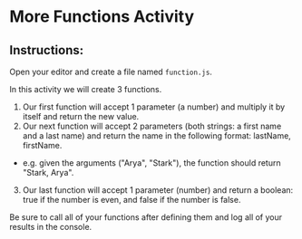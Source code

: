 # More Functions Activity

## Instructions:

Open your editor and create a file named `function.js`.

In this activity we will create 3 functions.

1. Our first function will accept 1 parameter (a number) and multiply it by itself and return the new value.
2. Our next function will accept 2 parameters (both strings: a first name and a last name) and return the name in the following format: lastName, firstName. 
  * e.g. given the arguments ("Arya", "Stark"), the function should return "Stark, Arya".
3. Our last function will accept 1 parameter (number) and return a boolean: true if the number is even, and false if the number is false.

Be sure to call all of your functions after defining them and log all of your results in the console.